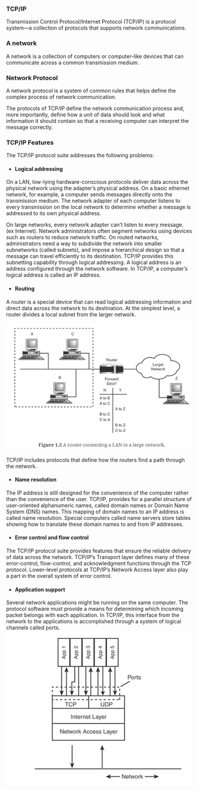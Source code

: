 ### TCP/IP
Transmission Control Protocol/Internet Protocol (TCP/IP) is a protocol system—a collection of protocols that supports network communications.

### A network
A network is a collection of computers or computer-like devices that can communicate across a common transmission medium.

### Network Protocol
A network protocol is a system of common rules that helps define the complex process of network communication.

The protocols of TCP/IP define the network communication process and, more importantly, define how a unit of data should look and what information it should contain so that a receiving computer can interpret the message correctly. 

### TCP/IP Features

The TCP/IP protocol suite addresses the following problems:

- #### Logical addressing
On a LAN, low-lying hardware-conscious protocols deliver data across the physical network using the adapter’s physical address. 
On a basic ethernet network, for example, a computer sends messages directly onto the transmission medium. The network adapter of each computer listens to every transmission on the local network to determine whether a message is addressed to its own physical address.

On large networks, every network adapter can’t listen to every message. (ex Internet).
Network administrators often segment networks using devices such as routers to reduce network traffic. On routed networks, administrators need a way to subdivide the network into smaller subnetworks (called subnets), and impose a hierarchical design so that a message can travel efficiently to its destination. TCP/IP provides this subnetting capability through logical addressing. A logical address is an address configured through the network software. In TCP/IP, a computer’s logical address is called an IP address. 

- #### Routing
A router is a special device that can read logical addressing information and direct data across the network to its destination.
At the simplest level, a router divides a local subnet from the larger network.

![router](/images/router.PNG "router")


TCP/IP includes protocols that define how the routers find a path through the network. 

- #### Name resolution
 The IP address is still designed for the convenience of the computer rather than the convenience of the user.
 TCP/IP, provides for a parallel structure of user-oriented alphanumeric names, called domain names or Domain Name System (DNS) names. 
 This mapping of domain names to an IP address is called name resolution. 
 Special computers called name servers store tables showing how to translate these domain names to and from IP addresses.

- #### Error control and flow control
The TCP/IP protocol suite provides features that ensure the reliable delivery of data across the network.
TCP/IP’s Transport layer defines many of these error-control, flow-control, and acknowledgment functions through the TCP protocol. 
Lower-level protocols at TCP/IP’s Network Access layer also play a part in the overall system of error control.

- #### Application support
Several network applications might be running on the same computer. The protocol software must provide a means for determining which incoming packet belongs with each application. In TCP/IP, this interface from the network to the applications is accomplished through a system of logical channels called ports.
![ports](/images/ports.PNG "ports")
